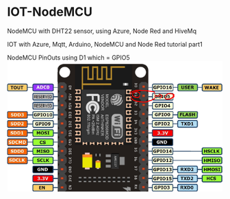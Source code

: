 # IOT-NodeMCU
NodeMCU with DHT22 sensor, using Azure, Node Red and HiveMq

IOT with Azure, Mqtt, Arduino, NodeMCU and Node Red tutorial part1

NodeMCU PinOuts using D1 which = GPIO5
![Screenshot](NodeMCUPinOut.PNG)
